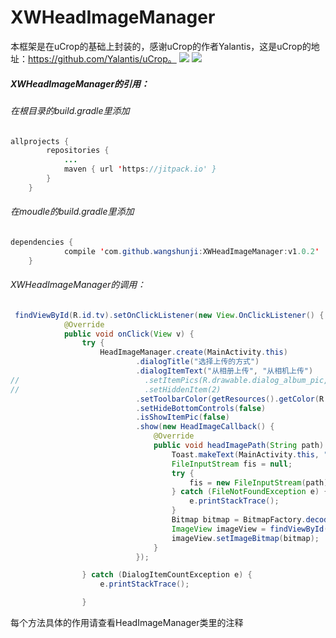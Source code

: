 
# XWHeadImageManager
本框架是在uCrop的基础上封装的，感谢uCrop的作者Yalantis，这是uCrop的地址：https://github.com/Yalantis/uCrop。
![](https://github.com/wangshunji/XWHeadImageManager/blob/master/XwHeadImage/img/pic1.jpg)
![](https://github.com/wangshunji/XWHeadImageManager/blob/master/XwHeadImage/img/pic2.jpg)
##### XWHeadImageManager的引用：
###### 在根目录的build.gradle里添加
```java
allprojects {
		repositories {
			...
			maven { url 'https://jitpack.io' }
		}
	}
```
###### 在moudle的build.gradle里添加
```java
dependencies {
	        compile 'com.github.wangshunji:XWHeadImageManager:v1.0.2'
	}
```
###### XWHeadImageManager的调用：
```java
 findViewById(R.id.tv).setOnClickListener(new View.OnClickListener() {
            @Override
            public void onClick(View v) {
                try {
                    HeadImageManager.create(MainActivity.this)
                            .dialogTitle("选择上传的方式")
                            .dialogItemText("从相册上传", "从相机上传")
//                            .setItemPics(R.drawable.dialog_album_pic,R.drawable.dialog_camera_pic)
//                            .setHiddenItem(2)
                            .setToolbarColor(getResources().getColor(R.color.color_209764))
                            .setHideBottomControls(false)
                            .isShowItemPic(false)
                            .show(new HeadImageCallback() {
                                @Override
                                public void headImagePath(String path) {
                                    Toast.makeText(MainActivity.this, "path" + path, Toast.LENGTH_SHORT).show();
                                    FileInputStream fis = null;
                                    try {
                                        fis = new FileInputStream(path);
                                    } catch (FileNotFoundException e) {
                                        e.printStackTrace();
                                    }
                                    Bitmap bitmap = BitmapFactory.decodeStream(fis);
                                    ImageView imageView = findViewById(R.id.iv);
                                    imageView.setImageBitmap(bitmap);
                                }
                            });

                } catch (DialogItemCountException e) {
                    e.printStackTrace();

                }
```
  每个方法具体的作用请查看HeadImageManager类里的注释
